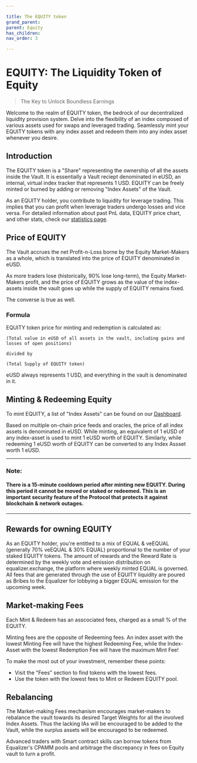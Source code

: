 ```yaml
---

title: The EQUITY token
grand_parent:
parent: Equity
has_children:
nav_order: 3

---
```


# EQUITY: The Liquidity Token of Equity
> The Key to Unlock Boundless Earnings

Welcome to the realm of EQUITY token, the bedrock of our decentralized liquidity provision system. Delve into the flexibility of an index composed of various assets used for swaps and leveraged trading. Seamlessly mint your EQUITY tokens with any index asset and redeem them into any index asset whenever you desire.

## Introduction
The EQUITY token is a "Share" representing the ownership of all the assets inside the Vault. It is essentially a Vault reciept denominated in eUSD, an internal, virtual index tracker that represents 1 USD. EQUITY can be freely minted or burned by adding or removing "Index Assets" of the Vault. 

As an EQUITY holder, you contribute to liquidity for leverage trading. This implies that you can profit when leverage traders undergo losses and vice versa. For detailed information about past PnL data, EQUITY price chart, and other stats, check our [statistics page](https://equalizer.exchange).

## Price of EQUITY
The Vault accrues the net Profit-n-Loss borne by the Equity Market-Makers as a whole, which is translated into the price of EQUITY denominated in eUSD.

As more traders lose (historically, 90% lose long-term), the Equity Market-Makers profit, and the price of EQUITY grows as the value of the index-assets inside the vault goes up while the supply of EQUITY remains fixed. 

The converse is true as well.

### Formula
EQUITY token price for minting and redemption is calculated as:

```(Total value in eUSD of all assets in the vault, including gains and losses of open positions)```

```divided by ```

```(Total Supply of EQUITY token)```

eUSD always represents 1 USD, and everything in the vault is denominated in it.

## Minting & Redeeming Equity
To mint EQUITY, a list of "Index Assets" can be found on our [Dashboard](https://equalizer.exchange).

Based on multiple on-chain price feeds and oracles, the price of all index assets is denominated in eUSD. While minting, an equivalent of 1 eUSD of any index-asset is used to mint 1 eUSD worth of EQUITY. Similarly, while redeeming 1 eUSD worth of EQUITY can be converted to any Index Assset worth 1 eUSD.

----
### Note:
#### There is a 15-minute cooldown period after minting new EQUITY. During this period it cannot be moved or staked or redeemed. This is an important security feature of the Protocol that protects it against blockchain & network outages.
----

## Rewards for owning EQUITY
As an EQUITY holder, you're entitled to a mix of EQUAL & veEQUAL (generally 70% veEQUAL & 30% EQUAL) proportional to the number of your staked EQUITY tokens. The amount of rewards and the Reward Rate is determined by the weekly vote and emission distribution on equalizer.exchange, the platform where weekly minted EQUAL is governed. All fees that are generated through the use of EQUITY liquidity are poured as Bribes to the Equalizer for lobbying a bigger EQUAL emission for the upcoming week.

## Market-making Fees
Each Mint & Redeem has an asscociated fees, charged as a small % of the EQUITY.

Minting fees are the opposite of Redeeming fees. An index asset with the lowest Minting Fee will have the highest Redeeming Fee, while the Index-Asset with the lowest Redemption Fee will have the maximum Mint Fee!

To make the most out of your investment, remember these points:
- Visit the "Fees" section to find tokens with the lowest fees.
- Use the token with the lowest fees to Mint or Redeem EQUITY pool.

## Rebalancing
The Market-making Fees mechanism encourages market-makers to rebalance the vault towards its desired Target Weights for all the involved Index Assets. Thus the lacking IAs will be encouraged to be added to the Vault, while the surplus assets will be encouraged to be redeemed.

Advanced traders with Smart contract skills can borrow tokens from Equalizer's CPAMM pools and arbitrage the discrepancy in fees on Equity vault to turn a profit.
